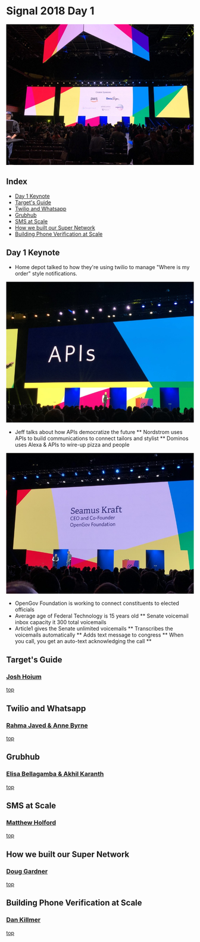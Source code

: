 # Signal 2018 Day 1

![signal pic](pics/keynote.JPG)

## Index
* [Day 1 Keynote](#day-1-keynote)
* [Target's Guide](#targets-guide)
* [Twilio and Whatsapp](#twilio-and-whatsapp)
* [Grubhub](#grubhub)
* [SMS at Scale](#sms-at-scale)
* [How we built our Super Network](#how-we-built-our-super-network)
* [Building Phone Verification at Scale](#building-phone-verification-at-scale)

## Day 1 Keynote

* Home depot talked to how they're using twilio to manage "Where is my order" style notifications.

![apis](pics/apis.JPG)

* Jeff talks about how APIs democratize the future
** Nordstrom uses APIs to build communications to connect tailors and stylist
** Dominos uses Alexa & APIs to wire-up pizza and people

![seamus](pics/seamus.JPG)

* OpenGov Foundation is working to connect constituents to elected officials
* Average age of Federal Technology is 15 years old
** Senate voicemail inbox capacity it 300 total voicemails
* Article1 gives the Senate unlimited voicemails
** Transcribes the voicemails automatically
** Adds text message to congress
** When you call, you get an auto-text acknowledging the call
**

## Target's Guide
### [Josh Hoium](https://signal.twilio.com/speakers/hD5G-MQxEei3-gpYClQEBw)

[top](#index)

## Twilio and Whatsapp
### [Rahma Javed & Anne Byrne](https://signal.twilio.com/sessions/KeMDqpzcEeiHpQpYClWZDA)

[top](#index)

## Grubhub
### [Elisa Bellagamba & Akhil Karanth](https://signal.twilio.com/sessions/GKUYRJzcEeiDzApYClWoBw)

[top](#index)

## SMS at Scale
### [Matthew Holford](https://signal.twilio.com/sessions/TXYvBJzcEeiDzApYClWoBw)

[top](#index)

## How we built our Super Network
### [Doug Gardner](https://signal.twilio.com/speakers/uh1kNKDcEeiFEApYClVgDw)

[top](#index)

## Building Phone Verification at Scale
### [Dan Killmer](https://signal.twilio.com/sessions/LEvx9qGbEeiwFwpYClQOHA)

[top](#index)